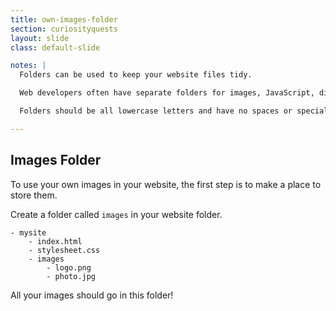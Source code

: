 ```yaml
---
title: own-images-folder
section: curiosityquests
layout: slide
class: default-slide

notes: |
  Folders can be used to keep your website files tidy. 

  Web developers often have separate folders for images, JavaScript, different areas of their website, sometime even a folder for their CSS files, if there is more than one.

  Folders should be all lowercase letters and have no spaces or special characters.

---
```


## Images Folder

To use your own images in your website, the first step is to make a place to store them.

Create a folder called `images` in your website folder.

    - mysite
        - index.html
        - stylesheet.css
        - images
            - logo.png
            - photo.jpg


All your images should go in this folder!

